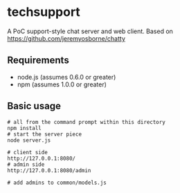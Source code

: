 # techsupport

A PoC support-style chat server and web client. Based on https://github.com/jeremyosborne/chatty

## Requirements

* node.js (assumes 0.6.0 or greater)
* npm (assumes 1.0.0 or greater)  

## Basic usage

    # all from the command prompt within this directory
    npm install
    # start the server piece
    node server.js

    # client side
    http://127.0.0.1:8080/
    # admin side
    http://127.0.0.1:8080/admin

    # add admins to common/models.js
